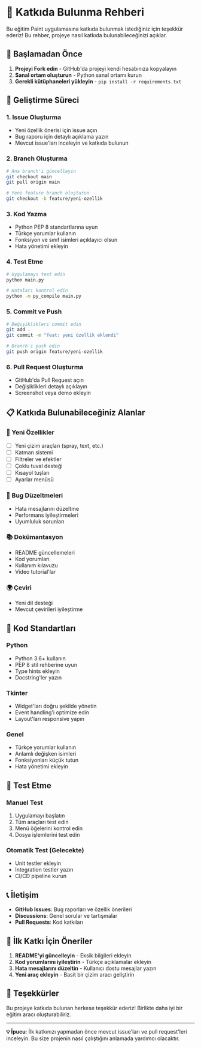# 🤝 Katkıda Bulunma Rehberi

Bu eğitim Paint uygulamasına katkıda bulunmak istediğiniz için teşekkür ederiz! Bu rehber, projeye nasıl katkıda bulunabileceğinizi açıklar.

## 🚀 Başlamadan Önce

1. **Projeyi Fork edin** - GitHub'da projeyi kendi hesabınıza kopyalayın
2. **Sanal ortam oluşturun** - Python sanal ortamı kurun
3. **Gerekli kütüphaneleri yükleyin** - `pip install -r requirements.txt`

## 🔧 Geliştirme Süreci

### 1. Issue Oluşturma
- Yeni özellik önerisi için issue açın
- Bug raporu için detaylı açıklama yazın
- Mevcut issue'ları inceleyin ve katkıda bulunun

### 2. Branch Oluşturma
```bash
# Ana branch'i güncelleyin
git checkout main
git pull origin main

# Yeni feature branch oluşturun
git checkout -b feature/yeni-ozellik
```

### 3. Kod Yazma
- Python PEP 8 standartlarına uyun
- Türkçe yorumlar kullanın
- Fonksiyon ve sınıf isimleri açıklayıcı olsun
- Hata yönetimi ekleyin

### 4. Test Etme
```bash
# Uygulamayı test edin
python main.py

# Hataları kontrol edin
python -m py_compile main.py
```

### 5. Commit ve Push
```bash
# Değişiklikleri commit edin
git add .
git commit -m "feat: yeni özellik eklendi"

# Branch'i push edin
git push origin feature/yeni-ozellik
```

### 6. Pull Request Oluşturma
- GitHub'da Pull Request açın
- Değişiklikleri detaylı açıklayın
- Screenshot veya demo ekleyin

## 📋 Katkıda Bulunabileceğiniz Alanlar

### 🎨 Yeni Özellikler
- [ ] Yeni çizim araçları (spray, text, etc.)
- [ ] Katman sistemi
- [ ] Filtreler ve efektler
- [ ] Çoklu tuval desteği
- [ ] Kısayol tuşları
- [ ] Ayarlar menüsü

### 🐛 Bug Düzeltmeleri
- Hata mesajlarını düzeltme
- Performans iyileştirmeleri
- Uyumluluk sorunları

### 📚 Dokümantasyon
- README güncellemeleri
- Kod yorumları
- Kullanım kılavuzu
- Video tutorial'lar

### 🌍 Çeviri
- Yeni dil desteği
- Mevcut çevirileri iyileştirme

## 📝 Kod Standartları

### Python
- Python 3.6+ kullanın
- PEP 8 stil rehberine uyun
- Type hints ekleyin
- Docstring'ler yazın

### Tkinter
- Widget'ları doğru şekilde yönetin
- Event handling'i optimize edin
- Layout'ları responsive yapın

### Genel
- Türkçe yorumlar kullanın
- Anlamlı değişken isimleri
- Fonksiyonları küçük tutun
- Hata yönetimi ekleyin

## 🧪 Test Etme

### Manuel Test
1. Uygulamayı başlatın
2. Tüm araçları test edin
3. Menü öğelerini kontrol edin
4. Dosya işlemlerini test edin

### Otomatik Test (Gelecekte)
- Unit testler ekleyin
- Integration testler yazın
- CI/CD pipeline kurun

## 📞 İletişim

- **GitHub Issues**: Bug raporları ve özellik önerileri
- **Discussions**: Genel sorular ve tartışmalar
- **Pull Requests**: Kod katkıları

## 🎯 İlk Katkı İçin Öneriler

1. **README'yi güncelleyin** - Eksik bilgileri ekleyin
2. **Kod yorumlarını iyileştirin** - Türkçe açıklamalar ekleyin
3. **Hata mesajlarını düzeltin** - Kullanıcı dostu mesajlar yazın
4. **Yeni araç ekleyin** - Basit bir çizim aracı geliştirin

## 🙏 Teşekkürler

Bu projeye katkıda bulunan herkese teşekkür ederiz! Birlikte daha iyi bir eğitim aracı oluşturabiliriz.

---

**💡 İpucu**: İlk katkınızı yapmadan önce mevcut issue'ları ve pull request'leri inceleyin. Bu size projenin nasıl çalıştığını anlamada yardımcı olacaktır.
